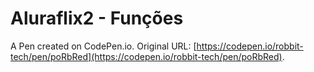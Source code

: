 # Aluraflix2 - Funções

A Pen created on CodePen.io. Original URL: [https://codepen.io/robbit-tech/pen/poRbRed](https://codepen.io/robbit-tech/pen/poRbRed).


